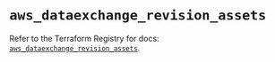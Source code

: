 # `aws_dataexchange_revision_assets`

Refer to the Terraform Registry for docs: [`aws_dataexchange_revision_assets`](https://registry.terraform.io/providers/hashicorp/aws/6.2.0/docs/resources/dataexchange_revision_assets).
